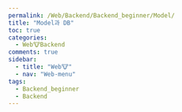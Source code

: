 ```yaml
---
permalink: /Web/Backend/Backend_beginner/Model/
title: "Model과 DB"
toc: true
categories:
  - Web🐮Backend
comments: true
sidebar:
  - title: "Web🐮"
  - nav: "Web-menu"
tags:
  - Backend_beginner
  - Backend
---
```

